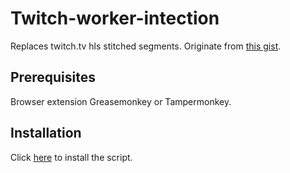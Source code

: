 # Twitch-worker-intection
Replaces twitch.tv hls stitched segments. Originate from [this gist](https://gist.github.com/pixeltris/77c676ef65b0b76e7aa56d8a0e0b3897).

## Prerequisites
Browser extension Greasemonkey or Tampermonkey.

## Installation
Click [here](https://github.com/adeFuLoDgu/Twitch-worker-intection/raw/main/Twitch_worker_intection.user.js) to install the script.

